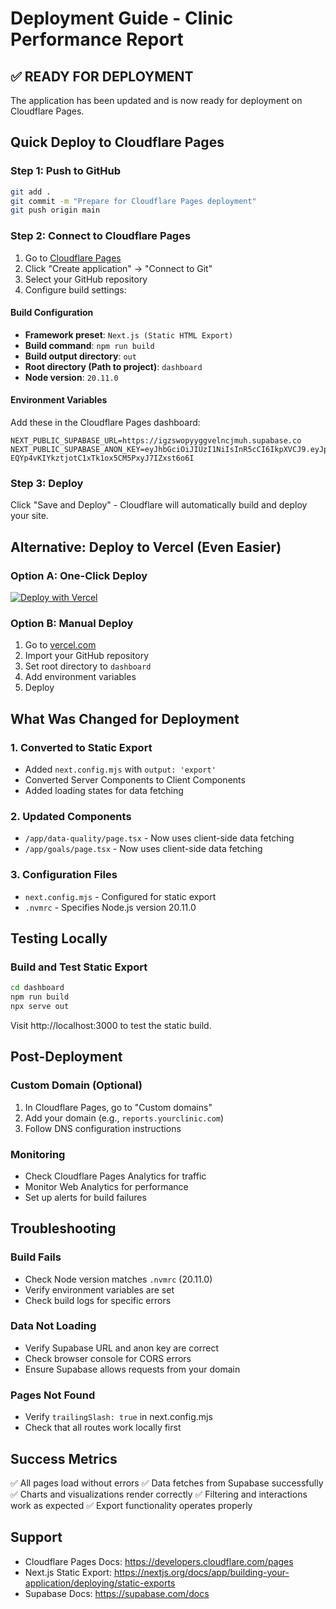 # Deployment Guide - Clinic Performance Report

## ✅ READY FOR DEPLOYMENT

The application has been updated and is now ready for deployment on Cloudflare Pages.

## Quick Deploy to Cloudflare Pages

### Step 1: Push to GitHub
```bash
git add .
git commit -m "Prepare for Cloudflare Pages deployment"
git push origin main
```

### Step 2: Connect to Cloudflare Pages

1. Go to [Cloudflare Pages](https://pages.cloudflare.com/)
2. Click "Create application" → "Connect to Git"
3. Select your GitHub repository
4. Configure build settings:

#### Build Configuration
- **Framework preset**: `Next.js (Static HTML Export)`
- **Build command**: `npm run build`
- **Build output directory**: `out`
- **Root directory (Path to project)**: `dashboard`
- **Node version**: `20.11.0`

#### Environment Variables
Add these in the Cloudflare Pages dashboard:

```
NEXT_PUBLIC_SUPABASE_URL=https://igzswopyyggvelncjmuh.supabase.co
NEXT_PUBLIC_SUPABASE_ANON_KEY=eyJhbGciOiJIUzI1NiIsInR5cCI6IkpXVCJ9.eyJpc3MiOiJzdXBhYmFzZSIsInJlZiI6ImlnenN3b3B5eWdndmVsbmNqbXVoIiwicm9sZSI6ImFub24iLCJpYXQiOjE3NTQwMTMxMzAsImV4cCI6MjA2OTU4OTEzMH0.g-EQYp4vKIYkztjotC1xTk1ox5CM5PxyJ7IZxst6o6I
```

### Step 3: Deploy
Click "Save and Deploy" - Cloudflare will automatically build and deploy your site.

## Alternative: Deploy to Vercel (Even Easier)

### Option A: One-Click Deploy
[![Deploy with Vercel](https://vercel.com/button)](https://vercel.com/new/clone?repository-url=https://github.com/YOUR_USERNAME/ceo-report&env=NEXT_PUBLIC_SUPABASE_URL,NEXT_PUBLIC_SUPABASE_ANON_KEY&root=dashboard)

### Option B: Manual Deploy
1. Go to [vercel.com](https://vercel.com)
2. Import your GitHub repository
3. Set root directory to `dashboard`
4. Add environment variables
5. Deploy

## What Was Changed for Deployment

### 1. Converted to Static Export
- Added `next.config.mjs` with `output: 'export'`
- Converted Server Components to Client Components
- Added loading states for data fetching

### 2. Updated Components
- `/app/data-quality/page.tsx` - Now uses client-side data fetching
- `/app/goals/page.tsx` - Now uses client-side data fetching

### 3. Configuration Files
- `next.config.mjs` - Configured for static export
- `.nvmrc` - Specifies Node.js version 20.11.0

## Testing Locally

### Build and Test Static Export
```bash
cd dashboard
npm run build
npx serve out
```

Visit http://localhost:3000 to test the static build.

## Post-Deployment

### Custom Domain (Optional)
1. In Cloudflare Pages, go to "Custom domains"
2. Add your domain (e.g., `reports.yourclinic.com`)
3. Follow DNS configuration instructions

### Monitoring
- Check Cloudflare Pages Analytics for traffic
- Monitor Web Analytics for performance
- Set up alerts for build failures

## Troubleshooting

### Build Fails
- Check Node version matches `.nvmrc` (20.11.0)
- Verify environment variables are set
- Check build logs for specific errors

### Data Not Loading
- Verify Supabase URL and anon key are correct
- Check browser console for CORS errors
- Ensure Supabase allows requests from your domain

### Pages Not Found
- Verify `trailingSlash: true` in next.config.mjs
- Check that all routes work locally first

## Success Metrics
✅ All pages load without errors
✅ Data fetches from Supabase successfully
✅ Charts and visualizations render correctly
✅ Filtering and interactions work as expected
✅ Export functionality operates properly

## Support
- Cloudflare Pages Docs: https://developers.cloudflare.com/pages
- Next.js Static Export: https://nextjs.org/docs/app/building-your-application/deploying/static-exports
- Supabase Docs: https://supabase.com/docs